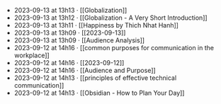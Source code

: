 - 2023-09-13 at 13h13 · [[Globalization]]
- 2023-09-13 at 13h12 · [[Globalization - A Very Short Introduction]]
- 2023-09-13 at 13h11 · [[Happiness by Thich Nhat Hanh]]
- 2023-09-13 at 13h09 · [[2023-09-13]]
- 2023-09-13 at 13h09 · [[Audience Analysis]]
- 2023-09-12 at 14h16 · [[common purposes for communication in the workplace]]
- 2023-09-12 at 14h16 · [[2023-09-12]]
- 2023-09-12 at 14h16 · [[Audience and Purpose]]
- 2023-09-12 at 14h13 · [[principles of effective technical communication]]
- 2023-09-12 at 14h13 · [[Obsidian - How to Plan Your Day]]
